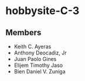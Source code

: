 # hobbysite-C-3

## Members
- Keith C. Ayeras
- Anthony Deocadiz, Jr
- Juan Paolo Gines
- Elijem Timothy Jaso
- Bien Daniel V. Zuniga
